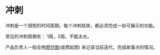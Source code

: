 # 冲刺
冲刺是一个很短的时间周期。每个冲刺结束，都必须完成一些可展示的功能。

常见的冲刺周期有： 1周，2周。不能太长。

产品负责人一般会用[燃尽图](/term/burn-down-chart)(或燃起图) 来记录当前迭代，完成故事点的情况。